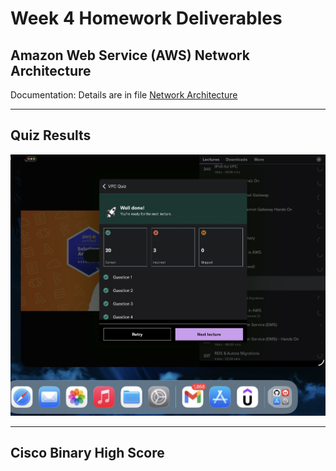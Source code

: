 # Week 4 Homework Deliverables

## Amazon Web Service (AWS) Network Architecture 

Documentation: Details are in file [Network Architecture](class07-hw04-aws-network.xlsx)

***

##  Quiz Results

![Quiz Results](graphics/class7-hw04-quiz-screenshot.jpeg)


***

## Cisco Binary High Score


